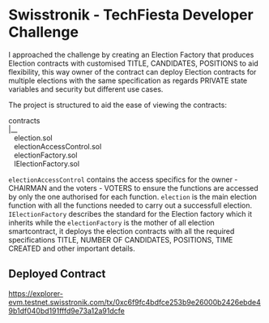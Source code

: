 # Swisstronik - TechFiesta Developer Challenge

I approached the challenge by creating an Election Factory that produces Election contracts with customised TITLE, CANDIDATES, POSITIONS to aid flexibility, this way owner of the contract can deploy Election contracts for multiple elections with the same specification as regards PRIVATE state variables and security but different use cases.

The project is structured to aid the ease of viewing the contracts:

contracts  
|__   
   &ensp; election.sol  
   &ensp; electionAccessControl.sol  
   &ensp; electionFactory.sol  
   &ensp; IElectionFactory.sol

```electionAccessControl``` contains the access specifics for the owner - CHAIRMAN and the voters - VOTERS to ensure the functions are accessed by only the one authorised for each function. ```election``` is the main election function with all the functions needed to carry out a successfull election. ```IElectionFactory``` describes the standard for the Election factory which it inherits while the ```electionFactory``` is the mother of all election smartcontract, it deploys the election contracts with all the required specifications TITLE, NUMBER OF CANDIDATES, POSITIONS, TIME CREATED and other important details.


## Deployed Contract 
https://explorer-evm.testnet.swisstronik.com/tx/0xc6f9fc4bdfce253b9e26000b2426ebde49b1df040bd191fffd9e73a12a91dcfe
